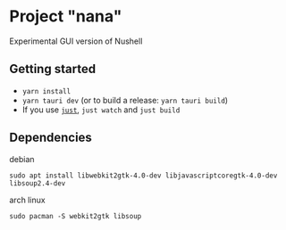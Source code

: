 # Project "nana"

Experimental GUI version of Nushell

## Getting started

-   `yarn install`
-   `yarn tauri dev` (or to build a release: `yarn tauri build`)
-   If you use [`just`](https://github.com/casey/just), `just watch` and `just build`

## Dependencies

debian

```
sudo apt install libwebkit2gtk-4.0-dev libjavascriptcoregtk-4.0-dev libsoup2.4-dev
```

arch linux

```
sudo pacman -S webkit2gtk libsoup
```
